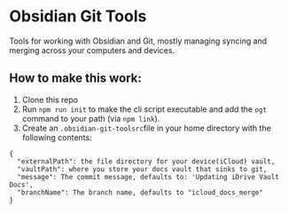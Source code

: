 # Obsidian Git Tools
Tools for working with Obsidian and Git, mostly managing syncing and merging across your computers and devices.

## How to make this work:
1. Clone this repo
2. Run `npm run init` to make the cli script executable and add the `ogt` command to your path (via `npm link`).
3. Create an `.obsidian-git-toolsrc`file in your home directory with the following contents:
```
{
  "externalPath": the file directory for your device(iCloud) vault,
  "vaultPath": where you store your docs vault that sinks to git,
  "message": The commit message, defaults to: 'Updating iDrive Vault Docs',
  "branchName": The branch name, defaults to "icloud_docs_merge"
}
```
